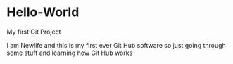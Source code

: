 # Hello-World
My first Git Project

I am Newlife and this is my first ever Git Hub software so just going through some stuff and learning how Git Hub works
